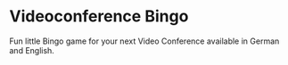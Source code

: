 # Videoconference Bingo

Fun little Bingo game for your next Video Conference available in German and English.